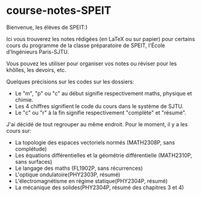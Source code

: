 # course-notes-SPEIT

Bienvenue, les élèves de SPEIT:)

Ici vous trouverez les notes rédigées (en LaTeX ou sur papier) pour certains cours du programme de la classe préparatoire de SPEIT, l'École d'Ingénieurs Paris-SJTU.

Vous pouvez les utiliser pour organiser vos notes ou réviser pour les khôlles, les devoirs, etc.

Quelques précisions sur les codes sur les dossiers:

* Le "m", "p" ou "c" au début signifie respectivement maths, physique et chimie.
* Les 4 chiffres signifient le code du cours dans le système de SJTU.
* Le "c" ou "r" à la fin signifie respectivement "complète" et "résumé".

J'ai décidé de tout regrouper au même endroit. Pour le moment, il y a les cours sur:

* La topologie des espaces vectoriels normés (MATH2308P, sans complétude)
* Les équations différentielles et la géométrie différentielle (MATH2310P, sans surfaces)
* Le langage des maths (FL1902P, sans récurrences)
* L'optique ondulatoire(PHY2303P, résumé)
* L'électromagnétisme en régime statique(PHY2304P, résumé)
* La mécanique des solides(PHY2304P, résumé des chapitres 3 et 4)
